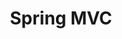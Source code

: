 ---
layout: tag-blog
title: Spring MVC
slug: mvc
category: framework
menu: false
order: 4
#header-img: '/img/spring-data-logo.png'
---